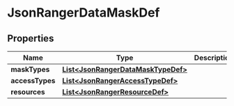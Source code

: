 
# JsonRangerDataMaskDef

## Properties
Name | Type | Description | Notes
------------ | ------------- | ------------- | -------------
**maskTypes** | [**List&lt;JsonRangerDataMaskTypeDef&gt;**](JsonRangerDataMaskTypeDef.md) |  |  [optional]
**accessTypes** | [**List&lt;JsonRangerAccessTypeDef&gt;**](JsonRangerAccessTypeDef.md) |  |  [optional]
**resources** | [**List&lt;JsonRangerResourceDef&gt;**](JsonRangerResourceDef.md) |  |  [optional]



